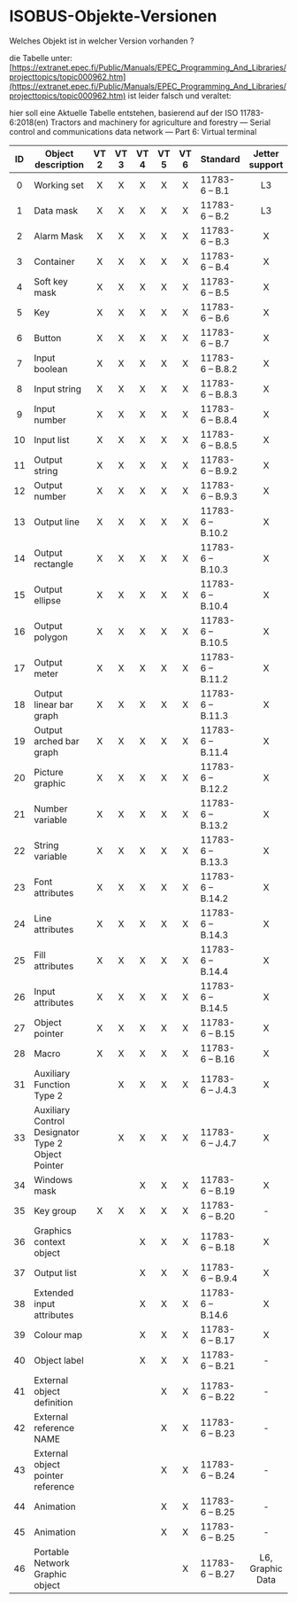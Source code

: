 # ISOBUS-Objekte-Versionen

Welches Objekt ist in welcher Version vorhanden ? 

die Tabelle unter: 
[https://extranet.epec.fi/Public/Manuals/EPEC_Programming_And_Libraries/projecttopics/topic000962.htm](https://extranet.epec.fi/Public/Manuals/EPEC_Programming_And_Libraries/projecttopics/topic000962.htm)
ist leider falsch und veraltet: 

hier soll eine Aktuelle Tabelle entstehen, 
basierend auf der ISO 11783-6:2018(en)
Tractors and machinery for agriculture and forestry — Serial control and communications data network — Part 6: Virtual terminal

|  ID | Object description                                 | VT 2 | VT 3 | VT 4 | VT 5 | VT 6 | Standard         | Jetter support    |
| :-: | -------------------------------------------------- | :--: | :--: | :--: | :--: | :--: | ---------------- | :---------------: |
|  0  | Working set                                        |   X  |   X  |   X  |   X  |   X  | 11783-6 – B.1    |         L3        |
|  1  | Data mask                                          |   X  |   X  |   X  |   X  |   X  | 11783-6 – B.2    |         L3        |
|  2  | Alarm Mask                                         |   X  |   X  |   X  |   X  |   X  | 11783-6 – B.3    |         X         |
|  3  | Container                                          |   X  |   X  |   X  |   X  |   X  | 11783-6 – B.4    |         X         |
|  4  | Soft key mask                                      |   X  |   X  |   X  |   X  |   X  | 11783-6 – B.5    |         X         |
|  5  | Key                                                |   X  |   X  |   X  |   X  |   X  | 11783-6 – B.6    |         X         |
|  6  | Button                                             |   X  |   X  |   X  |   X  |   X  | 11783-6 – B.7    |         X         |
|  7  | Input boolean                                      |   X  |   X  |   X  |   X  |   X  | 11783-6 – B.8.2  |         X         |
|  8  | Input string                                       |   X  |   X  |   X  |   X  |   X  | 11783-6 – B.8.3  |         X         |
|  9  | Input number                                       |   X  |   X  |   X  |   X  |   X  | 11783-6 – B.8.4  |         X         |
|  10 | Input list                                         |   X  |   X  |   X  |   X  |   X  | 11783-6 – B.8.5  |         X         |
|  11 | Output string                                      |   X  |   X  |   X  |   X  |   X  | 11783-6 – B.9.2  |         X         |
|  12 | Output number                                      |   X  |   X  |   X  |   X  |   X  | 11783-6 – B.9.3  |         X         |
|  13 | Output line                                        |   X  |   X  |   X  |   X  |   X  | 11783-6 – B.10.2 |         X         |
|  14 | Output rectangle                                   |   X  |   X  |   X  |   X  |   X  | 11783-6 – B.10.3 |         X         |
|  15 | Output ellipse                                     |   X  |   X  |   X  |   X  |   X  | 11783-6 – B.10.4 |         X         |
|  16 | Output polygon                                     |   X  |   X  |   X  |   X  |   X  | 11783-6 – B.10.5 |         X         |
|  17 | Output meter                                       |   X  |   X  |   X  |   X  |   X  | 11783-6 – B.11.2 |         X         |
|  18 | Output linear bar graph                            |   X  |   X  |   X  |   X  |   X  | 11783-6 – B.11.3 |         X         |
|  19 | Output arched bar graph                            |   X  |   X  |   X  |   X  |   X  | 11783-6 – B.11.4 |         X         |
|  20 | Picture graphic                                    |   X  |   X  |   X  |   X  |   X  | 11783-6 – B.12.2 |         X         |
|  21 | Number variable                                    |   X  |   X  |   X  |   X  |   X  | 11783-6 – B.13.2 |         X         |
|  22 | String variable                                    |   X  |   X  |   X  |   X  |   X  | 11783-6 – B.13.3 |         X         |
|  23 | Font attributes                                    |   X  |   X  |   X  |   X  |   X  | 11783-6 – B.14.2 |         X         |
|  24 | Line attributes                                    |   X  |   X  |   X  |   X  |   X  | 11783-6 – B.14.3 |         X         |
|  25 | Fill attributes                                    |   X  |   X  |   X  |   X  |   X  | 11783-6 – B.14.4 |         X         |
|  26 | Input attributes                                   |   X  |   X  |   X  |   X  |   X  | 11783-6 – B.14.5 |         X         |
|  27 | Object pointer                                     |   X  |   X  |   X  |   X  |   X  | 11783-6 – B.15   |         X         |
|  28 | Macro                                              |   X  |   X  |   X  |   X  |   X  | 11783-6 – B.16   |         X         |
|  31 | Auxiliary Function Type 2                          |      |   X  |   X  |   X  |   X  | 11783-6 – J.4.3  |         X         |
|  33 | Auxiliary Control Designator Type 2 Object Pointer |      |   X  |   X  |   X  |   X  | 11783-6 – J.4.7  |         X         |
|  34 | Windows mask                                       |      |      |   X  |   X  |   X  | 11783-6 – B.19   |         X         |
|  35 | Key group                                          |   X  |   X  |   X  |   X  |   X  | 11783-6 – B.20   |         -         |
|  36 | Graphics context object                            |      |      |   X  |   X  |   X  | 11783-6 – B.18   |         X         |
|  37 | Output list                                        |      |      |   X  |   X  |   X  | 11783-6 – B.9.4  |         X         |
|  38 | Extended input attributes                          |      |      |   X  |   X  |   X  | 11783-6 – B.14.6 |         X         |
|  39 | Colour map                                         |      |      |   X  |   X  |   X  | 11783-6 – B.17   |         X         |
|  40 | Object label                                       |      |      |   X  |   X  |   X  | 11783-6 – B.21   |         -         |
|  41 | External object definition                         |      |      |      |   X  |   X  | 11783-6 – B.22   |         -         |
|  42 | External reference NAME                            |      |      |      |   X  |   X  | 11783-6 – B.23   |         -         |
|  43 | External object pointer reference                  |      |      |      |   X  |   X  | 11783-6 – B.24   |         -         |
|  44 | Animation                                          |      |      |      |   X  |   X  | 11783-6 – B.25   |         -         |
|  45 | Animation                                          |      |      |      |   X  |   X  | 11783-6 – B.25   |         -         |
|  46 | Portable Network Graphic object                    |      |      |      |      |   X  | 11783-6 – B.27   |         L6, Graphic Data  |
